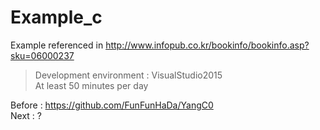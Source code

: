 # Example_c
Example referenced in http://www.infopub.co.kr/bookinfo/bookinfo.asp?sku=06000237
 >Development environment : VisualStudio2015    
 At least 50 minutes per day   

Before : https://github.com/FunFunHaDa/YangC0  
Next : ?
